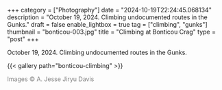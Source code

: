 +++
category = ["Photography"]
date = "2024-10-19T22:24:45.068134"
description = "October 19, 2024. Climbing undocumented routes in the Gunks."
draft = false
enable_lightbox = true
tag = ["climbing", "gunks"]
thumbnail = "bonticou-003.jpg"
title = "Climbing at Bonticou Crag"
type = "post"
+++

October 19, 2024. Climbing undocumented routes in the Gunks.
 
{{< gallery path="bonticou-climbing" >}}

<span style="color: gray">Images &copy; A. Jesse Jiryu Davis</span>
